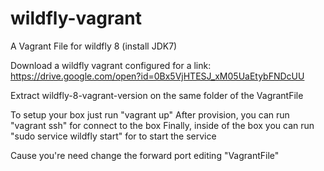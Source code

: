 # wildfly-vagrant
A Vagrant File for wildfly 8 (install JDK7)

Download a wildfly vagrant configured for a link: https://drive.google.com/open?id=0Bx5VjHTESJ_xM05UaEtybFNDcUU

Extract wildfly-8-vagrant-version on the same folder of the VagrantFile

To setup your box just run "vagrant up"
After provision, you can run "vagrant ssh" for connect to the box
Finally, inside of the box you can run "sudo service wildfly start" for to start the service

Cause you're need change the forward port editing "VagrantFile"
